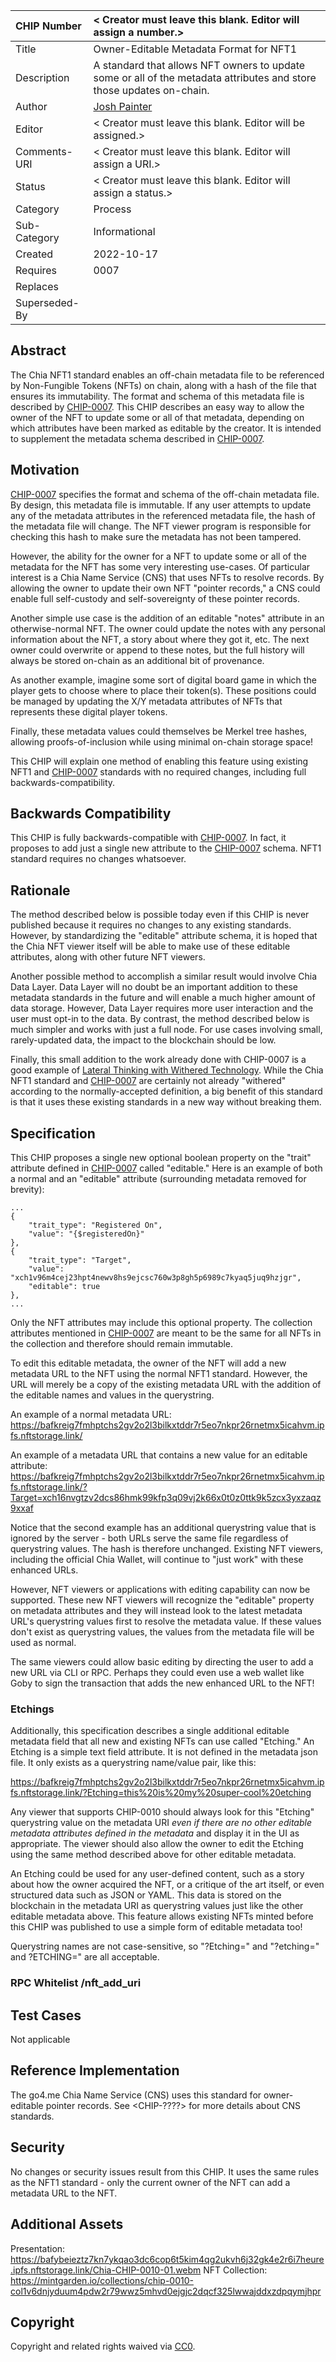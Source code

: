 CHIP Number   | < Creator must leave this blank. Editor will assign a number.>
:-------------|:----
Title         | Owner-Editable Metadata Format for NFT1
Description   | A standard that allows NFT owners to update some or all of the metadata attributes and store those updates on-chain.
Author        | [Josh Painter](https://github.com/joshpainter)
Editor        | < Creator must leave this blank. Editor will be assigned.>
Comments-URI  | < Creator must leave this blank. Editor will assign a URI.>
Status        | < Creator must leave this blank. Editor will assign a status.>
Category      | Process
Sub-Category  | Informational
Created       | 2022-10-17
Requires      | 0007
Replaces      | 
Superseded-By | 

## Abstract
The Chia NFT1 standard enables an off-chain metadata file to be referenced by Non-Fungible Tokens (NFTs) on chain, along with a hash of the file that ensures its immutability. The format and schema of this metadata file is described by [CHIP-0007](chip-0007.md). This CHIP describes an easy way to allow the owner of the NFT to update some or all of that metadata, depending on which attributes have been marked as editable by the creator. It is intended to supplement the metadata schema described in [CHIP-0007](chip-0007.md).

## Motivation
[CHIP-0007](chip-0007.md) specifies the format and schema of the off-chain metadata file. By design, this metadata file is immutable. If any user attempts to update any of the metadata attributes in the referenced metadata file, the hash of the metadata file will change. The NFT viewer program is responsible for checking this hash to make sure the metadata has not been tampered.

However, the ability for the owner for a NFT to update some or all of the metadata for the NFT has some very interesting use-cases. Of particular interest is a Chia Name Service (CNS) that uses NFTs to resolve records. By allowing the owner to update their own NFT "pointer records," a CNS could enable full self-custody and self-sovereignty of these pointer records.

Another simple use case is the addition of an editable "notes" attribute in an otherwise-normal NFT. The owner could update the notes with any personal information about the NFT, a story about where they got it, etc. The next owner could overwrite or append to these notes, but the full history will always be stored on-chain as an additional bit of provenance.

As another example, imagine some sort of digital board game in which the player gets to choose where to place their token(s). These positions could be managed by updating the X/Y metadata attributes of NFTs that represents these digital player tokens.

Finally, these metadata values could themselves be Merkel tree hashes, allowing proofs-of-inclusion while using minimal on-chain storage space!

This CHIP will explain one method of enabling this feature using existing NFT1 and [CHIP-0007](chip-0007.md) standards with no required changes, including full backwards-compatibility.

## Backwards Compatibility
This CHIP is fully backwards-compatible with [CHIP-0007](chip-0007.md). In fact, it proposes to add just a single new attribute to the [CHIP-0007](chip-0007.md) schema. NFT1 standard requires no changes whatsoever.

## Rationale
The method described below is possible today even if this CHIP is never published because it requires no changes to any existing standards. However, by standardizing the "editable" attribute schema, it is hoped that the Chia NFT viewer itself will be able to make use of these editable attributes, along with other future NFT viewers.

Another possible method to accomplish a similar result would involve Chia Data Layer. Data Layer will no doubt be an important addition to these metadata standards in the future and will enable a much higher amount of data storage. However, Data Layer requires more user interaction and the user must opt-in to the data. By contrast, the method described below is much simpler and works with just a full node. For use cases involving small, rarely-updated data, the impact to the blockchain should be low.

Finally, this small addition to the work already done with CHIP-0007 is a good example of [Lateral Thinking with Withered Technology](https://medium.com/@uczlwha/nintendos-philosophy-lateral-thinking-with-withered-technology-f188f371e670). While the Chia NFT1 standard and [CHIP-0007](chip-0007.md) are certainly not already "withered" according to the normally-accepted definition, a big benefit of this standard is that it uses these existing standards in a new way without breaking them.

## Specification

This CHIP proposes a single new optional boolean property on the "trait" attribute defined in [CHIP-0007](chip-0007.md) called "editable." Here is an example of both a normal and an "editable" attribute (surrounding metadata removed for brevity):

```
...
{
    "trait_type": "Registered On",
    "value": "{$registeredOn}"
},
{
    "trait_type": "Target",
    "value": "xch1v96m4cej23hpt4newv8hs9ejcsc760w3p8gh5p6989c7kyaq5juq9hzjgr",
    "editable": true
},
...
```

Only the NFT attributes may include this optional property. The collection attributes mentioned in [CHIP-0007](chip-0007.md) are meant to be the same for all NFTs in the collection and therefore should remain immutable.

To edit this editable metadata, the owner of the NFT will add a new metadata URL to the NFT using the normal NFT1 standard. However, the URL will merely be a copy of the existing metadata URL with the addition of the editable names and values in the querystring.

An example of a normal metadata URL:
https://bafkreig7fmhptchs2gv2o2l3bilkxtddr7r5eo7nkpr26rnetmx5icahvm.ipfs.nftstorage.link/

An example of a metadata URL that contains a new value for an editable attribute:
https://bafkreig7fmhptchs2gv2o2l3bilkxtddr7r5eo7nkpr26rnetmx5icahvm.ipfs.nftstorage.link/?Target=xch16nvgtzv2dcs86hmk99kfp3q09vj2k66x0t0z0ttk9k5zcx3yxzaqz9xxaf

Notice that the second example has an additional querystring value that is ignored by the server - both URLs serve the same file regardless of querystring values. The hash is therefore unchanged. Existing NFT viewers, including the official Chia Wallet, will continue to "just work" with these enhanced URLs.

However, NFT viewers or applications with editing capability can now be supported. These new NFT viewers will recognize the "editable" property on metadata attributes and they will instead look to the latest metadata URL's querystring values first to resolve the metadata value. If these values don't exist as querystring values, the values from the metadata file will be used as normal.

The same viewers could allow basic editing by directing the user to add a new URL via CLI or RPC. Perhaps they could even use a web wallet like Goby to sign the transaction that adds the new enhanced URL to the NFT!

### Etchings

Additionally, this specification describes a single additional editable metadata field that all new and existing NFTs can use called "Etching." An Etching is a simple text field attribute. It is not defined in the metadata json file. It only exists as a querystring name/value pair, like this:

https://bafkreig7fmhptchs2gv2o2l3bilkxtddr7r5eo7nkpr26rnetmx5icahvm.ipfs.nftstorage.link/?Etching=this%20is%20my%20super-cool%20etching

Any viewer that supports CHIP-0010 should always look for this "Etching" querystring value on the metadata URI *even if there are no other editable metadata attributes defined in the metadata* and display it in the UI as appropriate. The viewer should also allow the owner to edit the Etching using the same method described above for other editable metadata.

An Etching could be used for any user-defined content, such as a story about how the owner acquired the NFT, or a critique of the art itself, or even structured data such as JSON or YAML. This data is stored on the blockchain in the metadata URI as querystring values just like the other editable metadata above. This feature allows existing NFTs minted before this CHIP was published to use a simple form of editable metadata too!

Querystring names are not case-sensitive, so "?Etching=" and "?etching=" and ?ETCHING=" are all acceptable.

### RPC Whitelist /nft_add_uri

## Test Cases

Not applicable

## Reference Implementation

The go4.me Chia Name Service (CNS) uses this standard for owner-editable pointer records. See <CHIP-????> for more details about CNS standards.

## Security

No changes or security issues result from this CHIP. It uses the same rules as the NFT1 standard - only the current owner of the NFT can add a metadata URL to the NFT.

## Additional Assets

Presentation: https://bafybeieztz7kn7ykqao3dc6cop6t5kim4qg2ukvh6j32gk4e2r6i7heure.ipfs.nftstorage.link/Chia-CHIP-0010-01.webm
NFT Collection: https://mintgarden.io/collections/chip-0010-col1v6dnjyduum4pdw2r79wwz5mhvd0ejgjc2dqcf325lwwajddxzdpqymjhpr

## Copyright
Copyright and related rights waived via [CC0](https://creativecommons.org/publicdomain/zero/1.0/).




